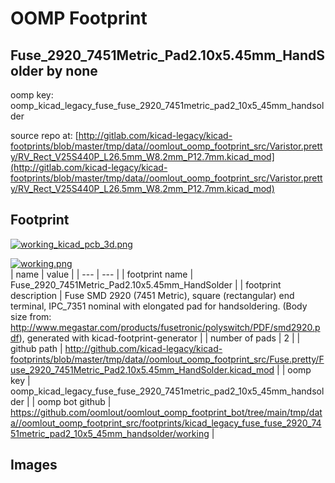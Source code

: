 # OOMP Footprint  
## Fuse_2920_7451Metric_Pad2.10x5.45mm_HandSolder  by none  
  
oomp key: oomp_kicad_legacy_fuse_fuse_2920_7451metric_pad2_10x5_45mm_handsolder  
  
source repo at: [http://gitlab.com/kicad-legacy/kicad-footprints/blob/master/tmp/data//oomlout_oomp_footprint_src/Varistor.pretty/RV_Rect_V25S440P_L26.5mm_W8.2mm_P12.7mm.kicad_mod](http://gitlab.com/kicad-legacy/kicad-footprints/blob/master/tmp/data//oomlout_oomp_footprint_src/Varistor.pretty/RV_Rect_V25S440P_L26.5mm_W8.2mm_P12.7mm.kicad_mod)  
## Footprint  
  
[![working_kicad_pcb_3d.png](working_kicad_pcb_3d_600.png)](working_kicad_pcb_3d.png)  
  
[![working.png](working_600.png)](working.png)  
| name | value | 
| --- | --- | 
| footprint name | Fuse_2920_7451Metric_Pad2.10x5.45mm_HandSolder | 
| footprint description | Fuse SMD 2920 (7451 Metric), square (rectangular) end terminal, IPC_7351 nominal with elongated pad for handsoldering. (Body size from: http://www.megastar.com/products/fusetronic/polyswitch/PDF/smd2920.pdf), generated with kicad-footprint-generator | 
| number of pads | 2 | 
| github path | http://github.com/kicad-legacy/kicad-footprints/blob/master/tmp/data//oomlout_oomp_footprint_src/Fuse.pretty/Fuse_2920_7451Metric_Pad2.10x5.45mm_HandSolder.kicad_mod | 
| oomp key | oomp_kicad_legacy_fuse_fuse_2920_7451metric_pad2_10x5_45mm_handsolder | 
| oomp bot github | https://github.com/oomlout/oomlout_oomp_footprint_bot/tree/main/tmp/data//oomlout_oomp_footprint_src/footprints/kicad_legacy_fuse_fuse_2920_7451metric_pad2_10x5_45mm_handsolder/working | 
## Images  

